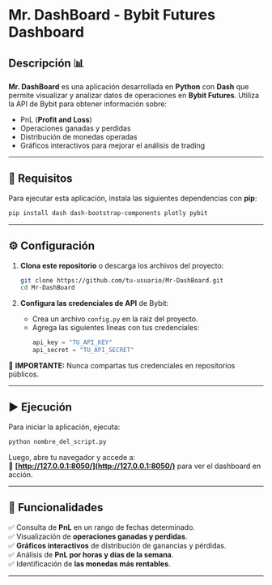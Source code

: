 # Mr. DashBoard - Bybit Futures Dashboard


## Descripción 📊

**Mr. DashBoard** es una aplicación desarrollada en **Python** con **Dash** que permite visualizar y analizar datos de operaciones en **Bybit Futures**. Utiliza la API de Bybit para obtener información sobre:

- PnL (**Profit and Loss**)
- Operaciones ganadas y perdidas
- Distribución de monedas operadas
- Gráficos interactivos para mejorar el análisis de trading

---

## 🚀 Requisitos

Para ejecutar esta aplicación, instala las siguientes dependencias con **pip**:

```bash
pip install dash dash-bootstrap-components plotly pybit
```

---

## ⚙️ Configuración

1. **Clona este repositorio** o descarga los archivos del proyecto:
   ```bash
   git clone https://github.com/tu-usuario/Mr-DashBoard.git
   cd Mr-DashBoard
   ```

2. **Configura las credenciales de API** de Bybit:
   - Crea un archivo `config.py` en la raíz del proyecto.
   - Agrega las siguientes líneas con tus credenciales:
     ```python
     api_key = "TU_API_KEY"
     api_secret = "TU_API_SECRET"
     ```

🔴 **IMPORTANTE:** Nunca compartas tus credenciales en repositorios públicos.

---

## ▶️ Ejecución

Para iniciar la aplicación, ejecuta:

```bash
python nombre_del_script.py
```

Luego, abre tu navegador y accede a:  
📌 **[http://127.0.0.1:8050/](http://127.0.0.1:8050/)** para ver el dashboard en acción.

---

## 📌 Funcionalidades

✅ Consulta de **PnL** en un rango de fechas determinado.  
✅ Visualización de **operaciones ganadas y perdidas**.  
✅ **Gráficos interactivos** de distribución de ganancias y pérdidas.  
✅ Análisis de **PnL por horas y días de la semana**.  
✅ Identificación de **las monedas más rentables**.  

---


